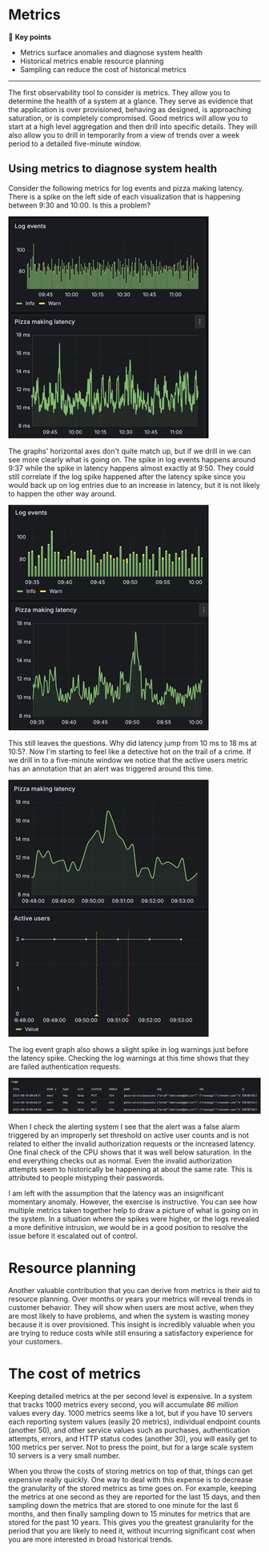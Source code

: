 # Metrics

🔑 **Key points**

- Metrics surface anomalies and diagnose system health
- Historical metrics enable resource planning
- Sampling can reduce the cost of historical metrics

---

The first observability tool to consider is metrics. They allow you to determine the health of a system at a glance. They serve as evidence that the application is over provisioned, behaving as designed, is approaching saturation, or is completely compromised. Good metrics will allow you to start at a high level aggregation and then drill into specific details. They will also allow you to drill in temporarily from a view of trends over a week period to a detailed five-minute window.

## Using metrics to diagnose system health

Consider the following metrics for log events and pizza making latency. There is a spike on the left side of each visualization that is happening between 9:30 and 10:00. Is this a problem?

![Inital metrics](initialMetrics.png)

The graphs' horizontal axes don't quite match up, but if we drill in we can see more clearly what is going on. The spike in log events happens around 9:37 while the spike in latency happens almost exactly at 9:50. They could still correlate if the log spike happened after the latency spike since you would back up on log entries due to an increase in latency, but it is not likely to happen the other way around.

![Drill in metrics](drillInMetrics.png)

This still leaves the questions. Why did latency jump from 10 ms to 18 ms at 10:5?. Now I'm starting to feel like a detective hot on the trail of a crime. If we drill in to a five-minute window we notice that the active users metric has an annotation that an alert was triggered around this time.

![Active user alert metrics](activeUserAlertsMetrics.png)

The log event graph also shows a slight spike in log warnings just before the latency spike. Checking the log warnings at this time shows that they are failed authentication requests.

![Log warning entries](logWarningEntries.png)

When I check the alerting system I see that the alert was a false alarm triggered by an improperly set threshold on active user counts and is not related to either the invalid authorization requests or the increased latency. One final check of the CPU shows that it was well below saturation. In the end everything checks out as normal. Even the invalid authorization attempts seem to historically be happening at about the same rate. This is attributed to people mistyping their passwords.

I am left with the assumption that the latency was an insignificant momentary anomaly. However, the exercise is instructive. You can see how multiple metrics taken together help to draw a picture of what is going on in the system. In a situation where the spikes were higher, or the logs revealed a more definitive intrusion, we would be in a good position to resolve the issue before it escalated out of control.

# Resource planning

Another valuable contribution that you can derive from metrics is their aid to resource planning. Over months or years your metrics will reveal trends in customer behavior. They will show when users are most active, when they are most likely to have problems, and when the system is wasting money because it is over provisioned. This insight is incredibly valuable when you are trying to reduce costs while still ensuring a satisfactory experience for your customers.

# The cost of metrics

Keeping detailed metrics at the per second level is expensive. In a system that tracks 1000 metrics every second, you will accumulate _86 million_ values every day. 1000 metrics seems like a lot, but if you have 10 servers each reporting system values (easily 20 metrics), individual endpoint counts (another 50), and other service values such as purchases, authentication attempts, errors, and HTTP status codes (another 30), you will easily get to 100 metrics per server. Not to press the point, but for a large scale system 10 servers is a very small number.

When you throw the costs of storing metrics on top of that, things can get expensive really quickly. One way to deal with this expense is to decrease the granularity of the stored metrics as time goes on. For example, keeping the metrics at one second as they are reported for the last 15 days, and then sampling down the metrics that are stored to one minute for the last 6 months, and then finally sampling down to 15 minutes for metrics that are stored for the past 10 years. This gives you the greatest granularity for the period that you are likely to need it, without incurring significant cost when you are more interested in broad historical trends.
